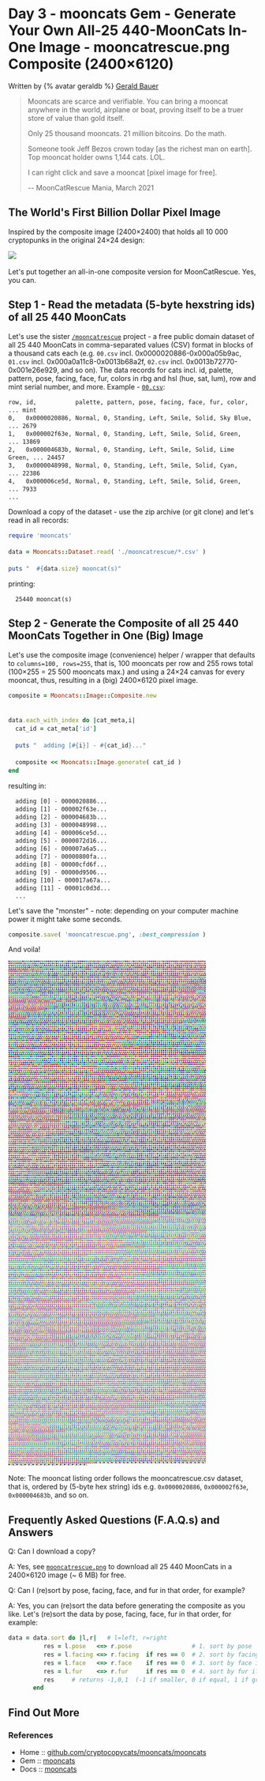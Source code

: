 # Day 3 - mooncats Gem - Generate Your Own All-25 440-MoonCats In-One Image - mooncatrescue.png Composite (2400×6120)


Written by {% avatar geraldb %} [Gerald Bauer](https://github.com/geraldb)



> Mooncats are scarce and verifiable.
> You can bring a mooncat anywhere in the world, airplane or boat,
> proving itself to be a truer store of value than gold itself.
>
> Only 25 thousand mooncats. 21 million bitcoins. Do the math.
>
> Someone took Jeff Bezos crown today [as the richest man on earth].
> Top mooncat holder owns 1,144 cats. LOL.
>
> I can right click and save a mooncat [pixel image for free].
>
> -- MoonCatRescue Mania, March 2021



## The World's First Billion Dollar Pixel Image

Inspired by the composite image (2400×2400) that holds all 10 000 cryptopunks
in the original 24×24 design:

![](https://github.com/cryptopunksnotdead/awesome-cryptopunks-bubble/raw/master/i/punks-zoom.png)



Let's put together an all-in-one composite version for MoonCatRescue.
Yes, you can.



## Step 1 - Read the metadata (5-byte hexstring ids) of all 25 440 MoonCats


Let's use the sister [`/mooncatrescue`](https://github.com/cryptocopycats/mooncatrescue) project - a free public domain
dataset of all 25 440 MoonCats
in comma-separated values (CSV) format
in blocks of a thousand cats each
(e.g.
`00.csv` incl. 0x0000020886-0x000a05b9ac,
`01.csv` incl. 0x000a0a11c8-0x0013b68a2f,
`02.csv` incl. 0x0013b72770-0x001e26e929,
and so on).
The data records for cats
incl. id, palette, pattern, pose, facing, face, fur, colors in rbg and hsl (hue, sat, lum), row and mint serial number,
and more.
Example - [`00.csv`](https://github.com/cryptocopycats/mooncatrescue/blob/master/00.csv):


```
row, id,           palette, pattern, pose, facing, face, fur, color,    ... mint
0,   0x0000020886, Normal, 0, Standing, Left, Smile, Solid, Sky Blue,   ... 2679
1,   0x000002f63e, Normal, 0, Standing, Left, Smile, Solid, Green,      ... 13869
2,   0x000004683b, Normal, 0, Standing, Left, Smile, Solid, Lime Green, ... 24457
3,   0x0000048998, Normal, 0, Standing, Left, Smile, Solid, Cyan,       ... 22386
4,   0x000006ce5d, Normal, 0, Standing, Left, Smile, Solid, Green,      ... 7933
...
```


Download a copy of the dataset - use the zip archive (or git clone)
and let's read in all records:


``` ruby
require 'mooncats'

data = Mooncats::Dataset.read( './mooncatrescue/*.csv' )

puts "  #{data.size} mooncat(s)"
```

printing:

```
  25440 mooncat(s)
```



## Step 2 - Generate the Composite of all 25 440 MoonCats Together in One (Big) Image

Let's use the composite image (convenience) helper / wrapper
that defaults to `columns=100, rows=255`, that is,
100 mooncats per row and 255 rows total (100×255 = 25 500 mooncats max.)
and using a 24×24 canvas for every mooncat, thus,
resulting in a (big) 2400×6120 pixel image.


``` ruby
composite = Mooncats::Image::Composite.new


data.each_with_index do |cat_meta,i|
  cat_id = cat_meta['id']

  puts "  adding [#{i}] - #{cat_id}..."

  composite << Mooncats::Image.generate( cat_id )
end
```

resulting in:

```
  adding [0] - 0000020886...
  adding [1] - 000002f63e...
  adding [2] - 000004683b...
  adding [3] - 0000048998...
  adding [4] - 000006ce5d...
  adding [5] - 0000072d16...
  adding [6] - 000007a6a5...
  adding [7] - 00000800fa...
  adding [8] - 00000cfd6f...
  adding [9] - 00000d9506...
  adding [10] - 000017a67a...
  adding [11] - 00001c0d3d...
  ...
```


Let's save the "monster" - note: depending on your computer machine power it might take some seconds.

``` ruby
composite.save( 'mooncatrescue.png', :best_compression )
```


And voila!

![](https://github.com/cryptocopycats/awesome-mooncatrescue-bubble/raw/master/i/mooncatrescue-zoom.png)



Note: The mooncat listing order follows the mooncatrescue.csv dataset, that is, ordered by (5-byte hex string) ids e.g. `0x0000020886`, `0x000002f63e`, `0x000004683b`, and so on.






## Frequently Asked Questions (F.A.Q.s) and Answers

Q: Can I download a copy?

A: Yes, see [`mooncatrescue.png`](https://github.com/cryptocopycats/awesome-mooncatrescue-bubble/blob/master/i/mooncatrescue.png) to download all 25 440 MoonCats in a 2400×6120 image (~ 6 MB) for free.


Q: Can I (re)sort by pose, facing, face, and fur in that order, for example?

A: Yes, you can (re)sort the data before generating the composite
as you like.
Let's (re)sort the data
by pose, facing, face, fur in that order, for example:

``` ruby
data = data.sort do |l,r|   # l=left, r=right
          res = l.pose   <=> r.pose                 # 1. sort by pose
          res = l.facing <=> r.facing  if res == 0  # 2. sort by facing if pose is equal (0)
          res = l.face   <=> r.face    if res == 0  # 3. sort by face if facing is equal (0) too
          res = l.fur    <=> r.fur     if res == 0  # 4. sort by fur if face is equal (0) too
          res     # returns -1,0,1  (-1 if smaller, 0 if equal, 1 if greater)
       end
```



## Find Out More

### References

- Home :: [github.com/cryptocopycats/mooncats/mooncats](https://github.com/cryptocopycats/mooncats/tree/master/mooncats)
- Gem :: [mooncats](https://rubygems.org/gems/mooncats)
- Docs :: [mooncats](http://rubydoc.info/gems/mooncats)


